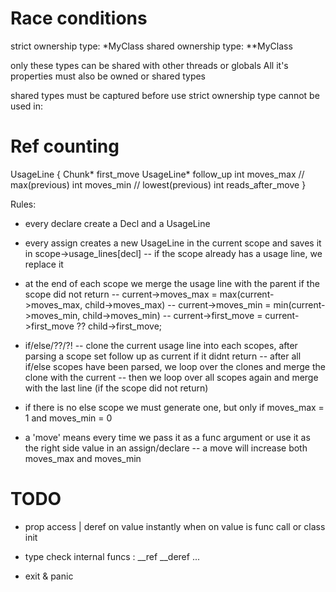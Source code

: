 
# Race conditions

strict ownership type: *MyClass
shared ownership type: **MyClass

only these types can be shared with other threads or globals
All it's properties must also be owned or shared types

shared types must be captured before use
strict ownership type cannot be used in:


# Ref counting

UsageLine {
	Chunk* first_move
	UsageLine* follow_up
	int moves_max              // max(previous)
	int moves_min              // lowest(previous)
	int reads_after_move
}

Rules:
- every declare create a Decl and a UsageLine
- every assign creates a new UsageLine in the current scope and saves it in scope->usage_lines[decl]
-- if the scope already has a usage line, we replace it
- at the end of each scope we merge the usage line with the parent if the scope did not return
-- current->moves_max = max(current->moves_max, child->moves_max)
-- current->moves_min = min(current->moves_min, child->moves_min)
-- current->first_move = current->first_move ?? child->first_move;

- if/else/??/?!
-- clone the current usage line into each scopes, after parsing a scope set follow up as current if it didnt return
-- after all if/else scopes have been parsed, we loop over the clones and merge the clone with the current
-- then we loop over all scopes again and merge with the last line (if the scope did not return)
- if there is no else scope we must generate one, but only if moves_max = 1 and moves_min = 0

- a 'move' means every time we pass it as a func argument or use it as the right side value in an assign/declare
-- a move will increase both moves_max and moves_min

# TODO

- prop access | deref on value instantly when on value is func call or class init

- type check internal funcs : __ref __deref ...
- exit & panic
